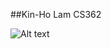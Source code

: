 ##Kin-Ho Lam CS362

![Alt text](https://github.com/aburasali/CS362W17Section-001/blob/master/projects/lamki/meme.jpg?raw=true "salty meme")
